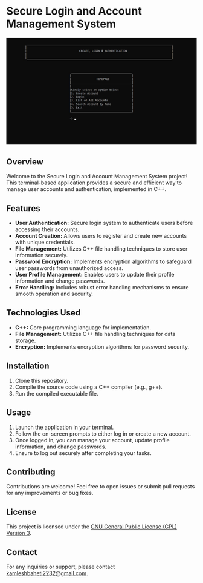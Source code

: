 # Secure Login and Account Management System

![Project Demo](homepage.jpg)

## Overview
Welcome to the Secure Login and Account Management System project! This terminal-based application provides a secure and efficient way to manage user accounts and authentication, implemented in C++.

## Features
- **User Authentication:** Secure login system to authenticate users before accessing their accounts.
- **Account Creation:** Allows users to register and create new accounts with unique credentials.
- **File Management:** Utilizes C++ file handling techniques to store user information securely.
- **Password Encryption:** Implements encryption algorithms to safeguard user passwords from unauthorized access.
- **User Profile Management:** Enables users to update their profile information and change passwords.
- **Error Handling:** Includes robust error handling mechanisms to ensure smooth operation and security.

## Technologies Used
- **C++:** Core programming language for implementation.
- **File Management:** Utilizes C++ file handling techniques for data storage.
- **Encryption:** Implements encryption algorithms for password security.

## Installation
1. Clone this repository.
2. Compile the source code using a C++ compiler (e.g., g++).
3. Run the compiled executable file.

## Usage
1. Launch the application in your terminal.
2. Follow the on-screen prompts to either log in or create a new account.
3. Once logged in, you can manage your account, update profile information, and change passwords.
4. Ensure to log out securely after completing your tasks.

## Contributing
Contributions are welcome! Feel free to open issues or submit pull requests for any improvements or bug fixes.

## License
This project is licensed under the [GNU General Public License (GPL) Version 3](https://www.gnu.org/licenses/gpl-3.0.en.html).

## Contact
For any inquiries or support, please contact [kamleshbaheti2232@gmail.com](mailto:kamleshbaheti2232@gmail.com).

